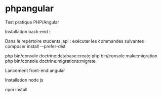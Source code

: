 # phpangular
Test pratique PHP/Angular

Installation back-end : 

Dans le repértoire students_api : 
exécuter les commandes suivantes 
composer install --prefer-dist

php bin/console doctrine:database:create
php bin/console make:migration
php bin/console doctrine:migrations:migrate

Lancement front-end 
angular 

Installation node js 

npm install 
